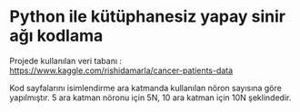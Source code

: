 # Python ile kütüphanesiz yapay sinir ağı kodlama

Projede kullanılan veri tabanı : https://www.kaggle.com/rishidamarla/cancer-patients-data

Kod sayfalarını isimlendirme ara katmanda kullanılan nöron sayısına göre yapılmıştır.
5 ara katman nöronu için 5N, 10 ara katman için 10N şeklindedir.


